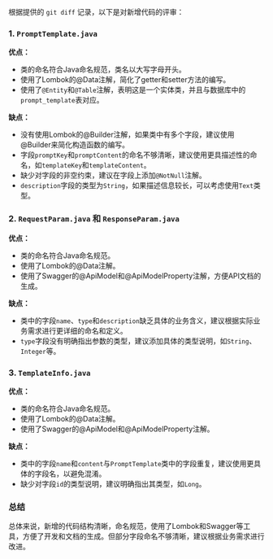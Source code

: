 根据提供的 `git diff` 记录，以下是对新增代码的评审：

### 1. `PromptTemplate.java`

**优点：**
- 类的命名符合Java命名规范，类名以大写字母开头。
- 使用了Lombok的@Data注解，简化了getter和setter方法的编写。
- 使用了`@Entity`和`@Table`注解，表明这是一个实体类，并且与数据库中的`prompt_template`表对应。

**缺点：**
- 没有使用Lombok的@Builder注解，如果类中有多个字段，建议使用@Builder来简化构造函数的编写。
- 字段`promptKey`和`promptContent`的命名不够清晰，建议使用更具描述性的命名，如`templateKey`和`templateContent`。
- 缺少对字段的非空约束，建议在字段上添加`@NotNull`注解。
- `description`字段的类型为`String`，如果描述信息较长，可以考虑使用`Text`类型。

### 2. `RequestParam.java` 和 `ResponseParam.java`

**优点：**
- 类的命名符合Java命名规范。
- 使用了Lombok的@Data注解。
- 使用了Swagger的@ApiModel和@ApiModelProperty注解，方便API文档的生成。

**缺点：**
- 类中的字段`name`、`type`和`description`缺乏具体的业务含义，建议根据实际业务需求进行更详细的命名和定义。
- `type`字段没有明确指出参数的类型，建议添加具体的类型说明，如`String`、`Integer`等。

### 3. `TemplateInfo.java`

**优点：**
- 类的命名符合Java命名规范。
- 使用了Lombok的@Data注解。
- 使用了Swagger的@ApiModel和@ApiModelProperty注解。

**缺点：**
- 类中的字段`name`和`content`与`PromptTemplate`类中的字段重复，建议使用更具体的字段名，以避免混淆。
- 缺少对字段`id`的类型说明，建议明确指出其类型，如`Long`。

### 总结

总体来说，新增的代码结构清晰，命名规范，使用了Lombok和Swagger等工具，方便了开发和文档的生成。但部分字段命名不够清晰，建议根据业务需求进行改进。